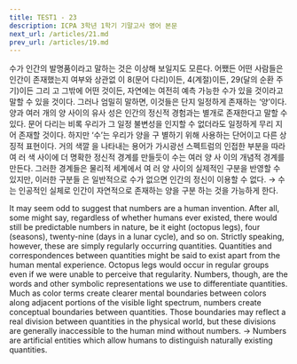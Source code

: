 ```yaml
---
title: TEST1 - 23
description: ICPA 3학년 1학기 기말고사 영어 본문
next_url: /articles/21.md
prev_url: /articles/19.md
---
```


수가 인간의 발명품이라고 말하는 것은 이상해 보일지도 모른다. 어쨌든 어떤 사람들은 인간이 존재했는지 여부와 상관없 이 8(문어 다리)이든, 4(계절)이든, 29(달의 순환 주기)이든 그리 고 그밖에 어떤 것이든, 자연에는 여전히 예측 가능한 수가 있을 것이라고 말할 수 있을 것이다. 그러나 엄밀히 말하면, 이것들은 단지 일정하게 존재하는 ‘양’이다. 양과 여러 개의 양 사이의 유사 성은 인간의 정신적 경험과는 별개로 존재한다고 말할 수 있다. 문어 다리는 비록 우리가 그 일정 불변성을 인지할 수 없더라도 일정하게 무리 지어 존재할 것이다. 하지만 ‘수’는 우리가 양을 구 별하기 위해 사용하는 단어이고 다른 상징적 표현이다. 거의 색깔 을 나타내는 용어가 가시광선 스펙트럼의 인접한 부분을 따라 여 러 색 사이에 더 명확한 정신적 경계를 만들듯이 수는 여러 양 사 이의 개념적 경계를 만든다. 그러한 경계들은 물리적 세계에서 여 러 양 사이의 실제적인 구분을 반영할 수 있지만, 이러한 구분들 은 일반적으로 수가 없으면 인간의 정신이 이용할 수 없다. → 수는 인공적인 실체로 인간이 자연적으로 존재하는 양을 구분 하는 것을 가능하게 한다.

It may seem odd to suggest that numbers are a human invention. After all, some might say, regardless of whether humans ever existed, there would still be predictable numbers in nature, be it eight (octopus legs), four (seasons), twenty-nine (days in a lunar cycle), and so on. Strictly speaking, however, these are simply regularly occurring quantities. Quantities and correspondences between quantities might be said to exist apart from the human mental experience. Octopus legs would occur in regular groups even if we were unable to perceive that regularity. Numbers, though, are the words and other symbolic representations we use to differentiate quantities. Much as color terms create clearer mental boundaries between colors along adjacent portions of the visible light spectrum, numbers create conceptual boundaries between quantities. Those boundaries may reflect a real division between quantities in the physical world, but these divisions are generally inaccessible to the human mind without numbers. -> Numbers are artificial entities which allow humans to distinguish naturally existing quantities.
